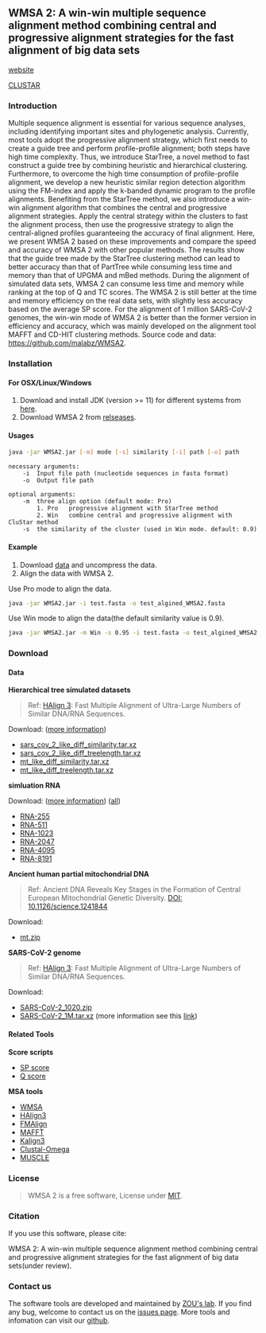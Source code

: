 ## WMSA 2: A win-win multiple sequence alignment method combining central and progressive alignment strategies for the fast alignment of big data sets
[website](http://lab.malab.cn/soft/WMSA2) 

[CLUSTAR](https://github.com/Guuhua/CLUSTAR)

### Introduction

Multiple sequence alignment is essential for various sequence analyses, including identifying important sites and phylogenetic analysis. Currently, most tools adopt the progressive alignment strategy, which first needs to create a guide tree and perform profile-profile alignment; both steps have high time complexity. Thus, we introduce StarTree, a novel method to fast construct a guide tree by combining heuristic and hierarchical clustering. Furthermore, to overcome the high time consumption of profile-profile alignment, we develop a new heuristic similar region detection algorithm using the FM-index and apply the k-banded dynamic program to the profile alignments. Benefiting from the StarTree method, we also introduce a win-win alignment algorithm that combines the central and progressive alignment strategies. Apply the central strategy within the clusters to fast the alignment process, then use the progressive strategy to align the central-aligned profiles guaranteeing the accuracy of final alignment. Here, we present WMSA 2 based on these improvements and compare the speed and accuracy of WMSA 2 with other popular methods. The results show that the guide tree made by the StarTree clustering method can lead to better accuracy than that of PartTree while consuming less time and memory than that of UPGMA and mBed methods. During the alignment of simulated data sets, WMSA 2 can consume less time and memory while ranking at the top of Q and TC scores. The WMSA 2 is still better at the time and memory efficiency on the real data sets, with slightly less accuracy based on the average SP score. For the alignment of 1 million SARS-CoV-2 genomes, the win-win mode of WMSA 2 is better than the former version in efficiency and accuracy, which was mainly developed on the alignment tool MAFFT and CD-HIT clustering methods. Source code and data: https://github.com/malabz/WMSA2.

### Installation

#### For OSX/Linux/Windows

1. Download and install JDK (version >= 11) for different systems from [here](https://www.oracle.com/java/technologies/downloads/#java11).
2. Download WMSA 2 from [relseases](https://github.com/malabz/WMSA2/releases).

#### Usages

```bash
java -jar WMSA2.jar [-m] mode [-s] similarity [-i] path [-o] path
```

```
necessary arguments: 
    -i  Input file path (nucleotide sequences in fasta format)
    -o  Output file path

optional arguments: 
    -m  three align option (default mode: Pro)
        1. Pro   progressive alignment with StarTree method
        2. Win   combine central and progressive alignment with CluStar method
    -s  the similarity of the cluster (used in Win mode. default: 0.9)
```

#### Example

1. Download [data](https://github.com/malabz/WMSA2#data) and uncompress the data.
2. Align the data with WMSA 2.

Use Pro mode to align the data.

```bash
java -jar WMSA2.jar -i test.fasta -o test_algined_WMSA2.fasta
```

Use Win mode to align the data(the default similarity value is 0.9).

```bash
java -jar WMSA2.jar -m Win -s 0.95 -i test.fasta -o test_algined_WMSA2.fasta
```

### Download

#### Data

**Hierarchical tree simulated datasets**

> Ref: [HAlign 3](https://doi.org/10.1093/molbev/msac166): Fast Multiple Alignment of Ultra-Large Numbers of Similar DNA/RNA Sequences.

Download: ([more information](https://github.com/malabz/HAlign-3/tree/main/dataset#hierarchical-tree-simulated-datasets))

- [sars_cov_2_like_diff_similarity.tar.xz](http://lab.malab.cn/~tfr/HAlign3_testdata/sars_cov_2_like_diff_similarity.tar.xz) 
- [sars_cov_2_like_diff_treelength.tar.xz](http://lab.malab.cn/~tfr/HAlign3_testdata/sars_cov_2_like_diff_treelength.tar.xz)  
- [mt_like_diff_similarity.tar.xz](http://lab.malab.cn/~tfr/HAlign3_testdata/mt_like_diff_similarity.tar.xz)  
- [mt_like_diff_treelength.tar.xz](http://lab.malab.cn/~tfr/HAlign3_testdata/mt_like_diff_treelength.tar.xz)

**simluation RNA**

Download: ([more information](https://kim.bio.upenn.edu/software/csd.shtml)) ([all](http://lab.malab.cn/soft/WMSA2/data/RNA-all.zip))
   - [RNA-255](http://lab.malab.cn/soft/WMSA2/data/RNA-255.zip)
   - [RNA-511](http://lab.malab.cn/soft/WMSA2/data/RNA-511.zip)
   - [RNA-1023](http://lab.malab.cn/soft/WMSA2/data/RNA-1023.zip)
   - [RNA-2047](http://lab.malab.cn/soft/WMSA2/data/RNA-2047.zip)
   - [RNA-4095](http://lab.malab.cn/soft/WMSA2/data/RNA-4095.zip)
   - [RNA-8191](http://lab.malab.cn/soft/WMSA2/data/RNA-8191.zip)

**Ancient human partial mitochondrial DNA**

> Ref: Ancient DNA Reveals Key Stages in the Formation of Central European Mitochondrial Genetic Diversity. [DOI: 10.1126/science.1241844](https://www.science.org/doi/10.1126/science.1241844)

Download: 

- [mt.zip](http://lab.malab.cn/soft/WMSA2/data/mt.zip)

**SARS-CoV-2 genome**

> Ref: [HAlign 3](https://doi.org/10.1093/molbev/msac166): Fast Multiple Alignment of Ultra-Large Numbers of Similar DNA/RNA Sequences.

Download:

- [SARS-CoV-2_1020.zip](http://lab.malab.cn/soft/WMSA2/data/SARS-CoV-2_1020.zip)
- [SARS-CoV-2_1M.tar.xz](http://lab.malab.cn/~tfr/HAlign3_testdata/sars_cov_2_1Mseq.tar.xz) (more information see this [link](https://github.com/malabz/HAlign-3/tree/main/dataset#respiratory-syndrome-coronavirus-2-genomes))

#### Related Tools

**Score scripts**

- [SP score](https://github.com/malabz/MSATOOLS/tree/main/SPscore)
- [Q score](https://www.drive5.com/qscore/)

**MSA tools**

- [WMSA](https://github.com/malabz/WMSA)
- [HAlign3](https://github.com/malabz/HAlign-3/)
- [FMAlign](https://github.com/iliuh/FMAlign)
- [MAFFT](http://mafft.cbrc.jp/alignment/software/)
- [Kalign3](https://github.com/TimoLassmann/kalign)
- [Clustal-Omega](http://www.clustal.org/omega/)
- [MUSCLE](https://drive5.com/muscle/downloads_v3.htm)

### License

> WMSA 2 is a free software, License under [MIT](https://github.com/malabz/WMSA2/blob/main/LICENSE).

### Citation

If you use this software, please cite:

WMSA 2: A win-win multiple sequence alignment method combining central and progressive alignment strategies for the fast alignment of big data sets(under review).

### Contact us

The software tools are developed and maintained by [ZOU's lab](http://lab.malab.cn/~zq/en/index.html). If you find any bug, welcome to contact us on the [issues page](https://github.com/malabz/WMSA2/issues). More tools and infomation can visit our [github](https://github.com/malabz).
